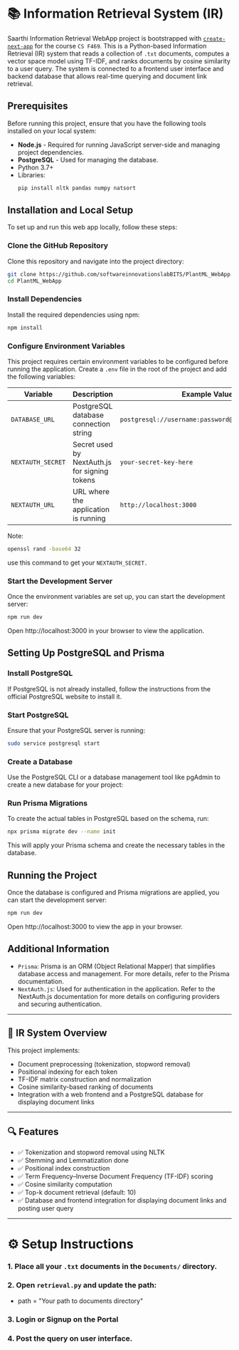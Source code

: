 # 📚 Information Retrieval System (IR)

Saarthi Information Retrieval WebApp project is bootstrapped with [`create-next-app`](https://github.com/vercel/next.js/tree/canary/packages/create-next-app) for the course `CS F469`. This is a Python-based Information Retrieval (IR) system that reads a collection of `.txt` documents, computes a vector space model using TF-IDF, and ranks documents by cosine similarity to a user query. The system is connected to a frontend user interface and backend database that allows real-time querying and document link retrieval.

## Prerequisites

Before running this project, ensure that you have the following tools installed on your local system:

- **Node.js** - Required for running JavaScript server-side and managing project dependencies.
- **PostgreSQL** - Used for managing the database.
- Python 3.7+
- Libraries:
  ```bash
  pip install nltk pandas numpy natsort

## Installation and Local Setup

To set up and run this web app locally, follow these steps:

### Clone the GitHub Repository

Clone this repository and navigate into the project directory:

```bash
git clone https://github.com/softwareinnovationslabBITS/PlantML_WebApp.git
cd PlantML_WebApp
```
### Install Dependencies
Install the required dependencies using npm:

```bash
npm install
```
### Configure Environment Variables
This project requires certain environment variables to be configured before running the application. Create a `.env` file in the root of the project and add the following variables:

| Variable        | Description                           | Example Value                             |
|-----------------|---------------------------------------|-------------------------------------------|
| `DATABASE_URL`  | PostgreSQL database connection string | `postgresql://username:password@host:port/db_name` |
| `NEXTAUTH_SECRET` | Secret used by NextAuth.js for signing tokens | `your-secret-key-here`                    |
| `NEXTAUTH_URL`  | URL where the application is running   | `http://localhost:3000`                   |


Note: 
```bash
openssl rand -base64 32
``` 
use this command to get your `NEXTAUTH_SECRET.`

### Start the Development Server
Once the environment variables are set up, you can start the development server:

```bash
npm run dev
```
Open http://localhost:3000 in your browser to view the application.


## Setting Up PostgreSQL and Prisma
### Install PostgreSQL
If PostgreSQL is not already installed, follow the instructions from the official PostgreSQL website to install it.

### Start PostgreSQL
Ensure that your PostgreSQL server is running:

```bash
sudo service postgresql start
```
### Create a Database
Use the PostgreSQL CLI or a database management tool like pgAdmin to create a new database for your project:
### Run Prisma Migrations
To create the actual tables in PostgreSQL based on the schema, run:

```bash
npx prisma migrate dev --name init
```
This will apply your Prisma schema and create the necessary tables in the database.

## Running the Project
Once the database is configured and Prisma migrations are applied, you can start the development server:

```bash
npm run dev
```
Open http://localhost:3000 to view the app in your browser.

## Additional Information
- `Prisma`: Prisma is an ORM (Object Relational Mapper) that simplifies database access and management. For more details, refer to the Prisma documentation.
- `NextAuth.js`: Used for authentication in the application. Refer to the NextAuth.js documentation for more details on configuring providers and securing authentication.

---

## 🚀 IR System Overview

This project implements:
- Document preprocessing (tokenization, stopword removal)
- Positional indexing for each token
- TF-IDF matrix construction and normalization
- Cosine similarity-based ranking of documents
- Integration with a web frontend and a PostgreSQL database for displaying document links

---

## 🔍 Features

- ✅ Tokenization and stopword removal using NLTK
- ✅ Stemming and Lemmatization done
- ✅ Positional index construction
- ✅ Term Frequency–Inverse Document Frequency (TF-IDF) scoring
- ✅ Cosine similarity computation
- ✅ Top-k document retrieval (default: 10)
- ✅ Database and frontend integration for displaying document links and posting user query

---

# ⚙️ Setup Instructions

### 1. Place all your `.txt` documents in the `Documents/` directory.

### 2. Open `retrieval.py` and update the path:
- path = "Your path to documents directory"

### 3. Login or Signup on the Portal

### 4. Post the query on user interface.

